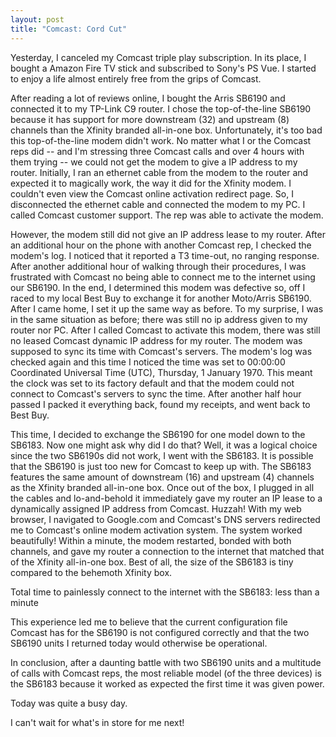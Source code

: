 ```yaml
---
layout: post
title: "Comcast: Cord Cut"
---
```


Yesterday, I canceled my Comcast triple play subscription. In its place, I bought a Amazon Fire TV stick and subscribed to Sony's PS Vue. I started to enjoy a life almost entirely free from the grips of Comcast.

After reading a lot of reviews online, I bought the Arris SB6190 and connected it to my TP-Link C9 router. I chose the top-of-the-line SB6190 because it has support for more downstream (32) and upstream (8) channels than the Xfinity branded all-in-one box. Unfortunately, it's too bad this top-of-the-line modem didn't work. No matter what I or the Comcast reps did -- and I'm stressing three Comcast calls and over 4 hours with them trying -- we could not get the modem to give a IP address to my router. Initially, I ran an ethernet cable from the modem to the router and expected it to magically work, the way it did for the Xfinity modem. I couldn't even view the Comcast online activation redirect page. So, I disconnected the ethernet cable and connected the modem to my PC. I called Comcast customer support. The rep was able to activate the modem. 

However, the modem still did not give an IP address lease to my router. After an additional hour on the phone with another Comcast rep, I checked the modem's log. I noticed that it reported a T3 time-out, no ranging response. After another additional hour of walking through their procedures, I was frustrated with Comcast no being able to connect me to the internet using our SB6190. In the end, I determined this modem was defective so, off I raced to my local Best Buy to exchange it for another Moto/Arris SB6190. After I came home, I set it up the same way as before. To my surprise, I was in the same situation as before; there was still no ip address given to my router nor PC. After I called Comcast to activate this modem, there was still no leased Comcast dynamic IP address for my router. The modem was supposed to sync its time with Comcast's servers. The modem's log was checked again and this time I noticed the time was set to 00:00:00 Coordinated Universal Time (UTC), Thursday, 1 January 1970. This meant the clock was set to its factory default and that the modem could not connect to Comcast's servers to sync the time. After another half hour passed I packed it everything back, found my receipts, and went back to Best Buy. 

This time, I decided to exchange the SB6190 for one model down to the SB6183. Now one might ask why did I do that? Well, it was a logical choice since the two SB6190s did not work, I went with the SB6183. It is possible that the SB6190 is just too new for Comcast to keep up with. The SB6183 features the same amount of downstream (16) and upstream (4) channels as the Xfinity branded all-in-one box. Once out of the box, I plugged in all the cables and lo-and-behold it immediately gave my router an IP lease to a dynamically assigned IP address from Comcast. Huzzah! With my web browser, I navigated to Google.com and Comcast's DNS servers redirected me to Comcast's online modem activation system. The system worked beautifully! Within a minute, the modem restarted, bonded with both channels, and gave my router a connection to the internet that matched that of the Xfinity all-in-one box. Best of all, the size of the SB6183 is tiny compared to the behemoth Xfinity box.

Total time to painlessly connect to the internet with the SB6183: less than a minute

This experience led me to believe that the current configuration file  Comcast has for the SB6190 is not configured correctly and that the two SB6190 units I returned today would otherwise be operational. 

In conclusion, after a daunting battle with two SB6190 units and a multitude of calls with Comcast reps, the most reliable model (of the three devices) is the SB6183 because it worked as expected the first time it was given power.

Today was quite a busy day.

I can't wait for what's in store for me next!
